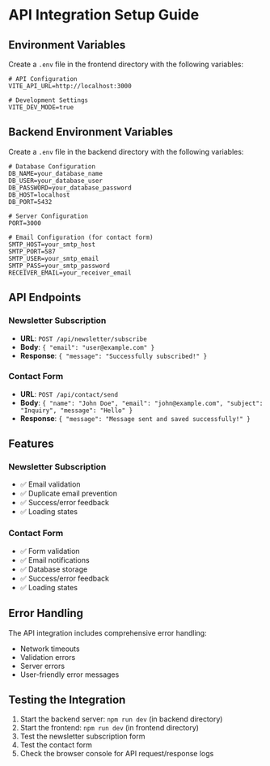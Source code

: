 # API Integration Setup Guide

## Environment Variables

Create a `.env` file in the frontend directory with the following variables:

```env
# API Configuration
VITE_API_URL=http://localhost:3000

# Development Settings
VITE_DEV_MODE=true
```

## Backend Environment Variables

Create a `.env` file in the backend directory with the following variables:

```env
# Database Configuration
DB_NAME=your_database_name
DB_USER=your_database_user
DB_PASSWORD=your_database_password
DB_HOST=localhost
DB_PORT=5432

# Server Configuration
PORT=3000

# Email Configuration (for contact form)
SMTP_HOST=your_smtp_host
SMTP_PORT=587
SMTP_USER=your_smtp_email
SMTP_PASS=your_smtp_password
RECEIVER_EMAIL=your_receiver_email
```

## API Endpoints

### Newsletter Subscription
- **URL**: `POST /api/newsletter/subscribe`
- **Body**: `{ "email": "user@example.com" }`
- **Response**: `{ "message": "Successfully subscribed!" }`

### Contact Form
- **URL**: `POST /api/contact/send`
- **Body**: `{ "name": "John Doe", "email": "john@example.com", "subject": "Inquiry", "message": "Hello" }`
- **Response**: `{ "message": "Message sent and saved successfully!" }`

## Features

### Newsletter Subscription
- ✅ Email validation
- ✅ Duplicate email prevention
- ✅ Success/error feedback
- ✅ Loading states

### Contact Form
- ✅ Form validation
- ✅ Email notifications
- ✅ Database storage
- ✅ Success/error feedback
- ✅ Loading states

## Error Handling

The API integration includes comprehensive error handling:
- Network timeouts
- Validation errors
- Server errors
- User-friendly error messages

## Testing the Integration

1. Start the backend server: `npm run dev` (in backend directory)
2. Start the frontend: `npm run dev` (in frontend directory)
3. Test the newsletter subscription form
4. Test the contact form
5. Check the browser console for API request/response logs
